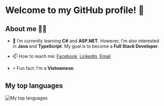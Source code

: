 <!--
**hoapham2k2/hoapham2k2** is a ✨ _special_ ✨ repository because its `README.md` (this file) appears on your GitHub profile.

Here are some ideas to get you started:

- 🔭 I’m currently working on ...
- 🌱 I’m currently learning ...
- 👯 I’m looking to collaborate on ...
- 🤔 I’m looking for help with ...
- 💬 Ask me about ...
- 📫 How to reach me: ...
- 😄 Pronouns: ...
- ⚡ Fun fact: ...
-->

# Welcome to my GitHub profile! 👋 

## About me 👨‍💻

- 🌱 I’m currently learning **C#** and **ASP.NET**. However, I'm also interested in **Java** and **TypeScript**. My goal is to become a **Full Stack Developer**.

- 📫 How to reach me: [Facebook](https://www.facebook.com/hoapham.Z),  [LinkedIn](https://www.linkedin.com/in/phamquanghoa/), [Email](mailto:phamquanghoaz@gmail.com)

- ⚡ Fun fact: I'm a **Vietnamese**.

## My top languages

![My top languages](https://github-readme-stats.vercel.app/api/top-langs/?username=hoapham2k2&layout=compact&theme=radical)


